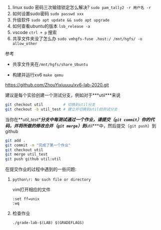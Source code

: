 1. linux sudo 密码三次输错锁定怎么解决? `sudo pam_tally2 -r 用户名 -r`
2. 如何设置sudo密码 `sudo passwd xxx`
3. 升级软件 `sudo apt update && sudo apt upgrade`
4. 如何查看ubuntu的版本 `lsb_release -a`
5. vscode `ctrl + p` 搜索
6. 共享文件夹没了怎么办 `sudo vmhgfs-fuse .host:/ /mnt/hgfs/ -o allow_other`

参考

[参考]: https://github.com/weijiew/everystep/blob/master/src/6.S081/0-summary.md

* 共享文件夹在`/mnt/hgfs/share_Ubuntu`

* 构建并运行xv6 `make qemu`

https://github.com/ZhouYixiuuuu/xv6-lab-2020.git

建议是每个实验创建一个测试分支，例如对于***util\***来说

```bash
git checkout util         # 切换到util分支
git checkout -b util_test # 建立并切换到util的测试分支
```

当你在***util_test\***分支中每测试通过一个作业，请提交（`git commit`）你的代码，并将所做的修改合并（`git merge`）到***util\***中，然后提交（`git push`）到github

```bash
git add .
git commit -m "完成了第一个作业"
git checkout util
git merge util_test
git push github util:util
```

在提交作业的过程中遇到的一些问题:

1. `python\r: No such file or directory`

   vim打开相应的文件

   ```
   :set ff=unix
   :wq
   ```

2. 检查作业

   ```
   ./grade-lab-$(LAB) $(GRADEFLAGS)
   ```

   
